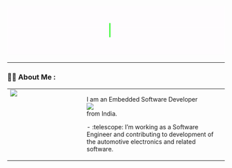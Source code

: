 <div id="header" align="center">
  <img src="Hello_Animation_GiF.gif" width="auto" height="auto"/>
</div>

---

### :woman_technologist: About Me :
<table style="width: 100%; table-layout: fixed; border-collapse: collapse; border: none;">
  <tr>
    <td style="width: 150px; padding-right: 20px; vertical-align: top; border: none; border-color: transparent;">
      <img src="https://media.giphy.com/media/tT2FEbKu63KxdFubmY/giphy.gif" width="100" style="display: block;">
    </td>
    <td style="vertical-align: top; border: none; border-color: transparent;">
      <p>I am an Embedded Software Developer <img src="https://st5.depositphotos.com/3205185/64911/v/450/depositphotos_649116368-stock-illustration-cpu-microprocessor-isolated-white-background.jpg" width="30" style="display: block;"> from India.</p>
      <p>- :telescope: I’m working as a Software Engineer and contributing to development of the automotive electronics and related software.</p>
    </td>
  </tr>
</table>
